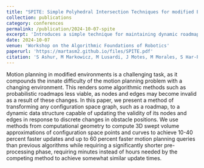 ```yaml
---
title: "SPITE: Simple Polyhedral Intersection Techniques for modified Environments"
collection: publications
category: conferences
permalink: /publication/2024-10-07-spite
excerpt: 'Introduces a simple technique for maintaining dynamic roadmaps in changing environments to significantly reduce planning time.'
date: 2024-10-07
venue: 'Workshop on the Algorithmic Foundations of Robotics'
paperurl: 'https://martasm2.github.io/files/SPITE.pdf'
citation: 'S Ashur, M Markowicz, M Lusardi, J Motes, M Morales, S Har-Peled, NM Amato, “SPITE: Simple Polyhedral Intersection Techniques for modified Environments,” <i>16th International Workshop on the Algorithmic Foundations of Robotics</i> , Chicago, IL, USA, October 2024.'
---
```


Motion planning in modified environments is a challenging task, as it compounds the innate difficulty of the motion planning problem with a changing environment. This renders some algorithmic methods such as probabilistic roadmaps less viable, as nodes and edges may become invalid as a result of these changes. In this paper, we present a method of transforming any configuration space graph, such as a roadmap, to a dynamic data structure capable of updating the validity of its nodes and edges in response to discrete changes in obstacle positions. We use methods from computational geometry to compute 3D swept volume approximations of configuration space points and curves to achieve 10-40 percent faster updates and up to 60 percent faster motion planning queries than previous algorithms while requiring a significantly shorter pre-processing phase, requiring minutes instead of hours needed by the competing method to achieve somewhat similar update times.
